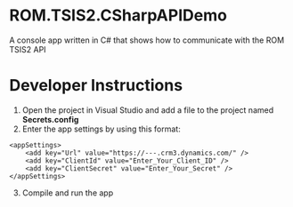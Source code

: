 # ROM.TSIS2.CSharpAPIDemo
A console app written in C# that shows how to communicate with the ROM TSIS2 API

# Developer Instructions
1. Open the project in Visual Studio and add a file to the project named **Secrets.config**
2. Enter the app settings by using this format:

```
<appSettings>
	<add key="Url" value="https://---.crm3.dynamics.com/" />
	<add key="ClientId" value="Enter_Your_Client_ID" />
	<add key="ClientSecret" value="Enter_Your_Secret" />
</appSettings>
```
3. Compile and run the app
